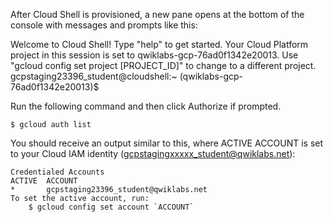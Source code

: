 After Cloud Shell is provisioned, a new pane opens at the bottom of the console with messages and prompts like this:

Welcome to Cloud Shell! Type "help" to get started.
Your Cloud Platform project in this session is set to qwiklabs-gcp-76ad0f1342e20013.
Use "gcloud config set project [PROJECT_ID]" to change to a different project.
gcpstaging23396_student@cloudshell:~ (qwiklabs-gcp-76ad0f1342e20013)$

Run the following command and then click Authorize if prompted.
```
$ gcloud auth list
```
You should receive an output similar to this, where ACTIVE ACCOUNT is set to your Cloud IAM identity (gcpstagingxxxxx_student@qwiklabs.net):
```
Credentialed Accounts
ACTIVE  ACCOUNT
*       gcpstaging23396_student@qwiklabs.net
To set the active account, run:
    $ gcloud config set account `ACCOUNT`
```
